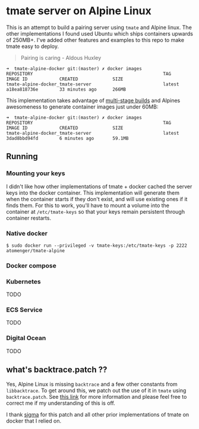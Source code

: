 # tmate server on Alpine Linux

This is an attempt to build a pairing server using `tmate` and Alpine linux. The other implementations I found used Ubuntu which ships containers upwards of 250MB+. I've added other features and examples to this repo to make tmate easy to deploy.

> Pairing is caring - Aldous Huxley

```
➜  tmate-alpine-docker git:(master) ✗ docker images
REPOSITORY                                                 TAG                                        IMAGE ID            CREATED             SIZE
tmate-alpine-docker_tmate-server                           latest                                     a18ea818736e        33 minutes ago      266MB
```

This implementation takes advantage of [multi-stage builds](https://docs.docker.com/develop/develop-images/multistage-build/) and Alpines awesomeness to generate container images just under 60MB:

```
➜  tmate-alpine-docker git:(master) ✗ docker images
REPOSITORY                                                 TAG                                        IMAGE ID            CREATED             SIZE
tmate-alpine-docker_tmate-server                           latest                                     3dad8bbd94fd        6 minutes ago       59.1MB
```

## Running

### Mounting your keys

I didn't like how other implementations of tmate + docker cached the server keys into the docker container. This implementation will generate them when the container starts if they don't exist, and will use existing ones if it finds them. For this to work, you'll have to mount a volume into the container at `/etc/tmate-keys` so that your keys remain persistent through container restarts.

### Native docker

```
$ sudo docker run --privileged -v tmate-keys:/etc/tmate-keys -p 2222 atomenger/tmate-alpine
```

### Docker compose

### Kubernetes

TODO

### ECS Service

TODO

### Digital Ocean

TODO

## what's backtrace.patch ??

Yes, Alpine Linux is missing `backtrace` and a few other constants from `libbacktrace`. To get around this, we patch out the use of it in `tmate` using `backtrace.patch`.  See [this link](https://www.openwall.com/lists/musl/2015/04/09/3) for more information and please feel free to correct me if my understanding of this is off.


I thank [sigma](https://github.com/sigma/docker-tmate/blob/master/backtrace.patch) for this patch and all other prior implementations of tmate on docker that I relied on.
